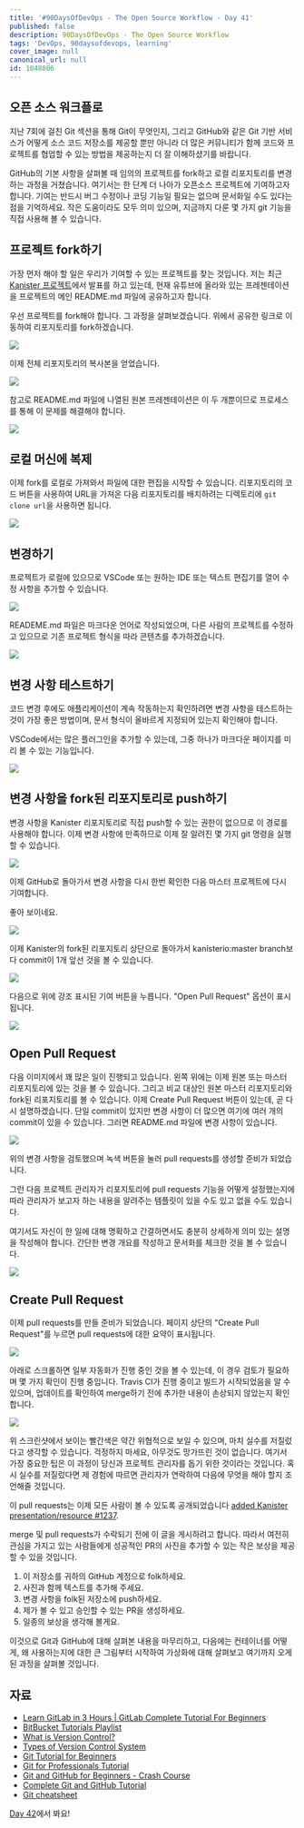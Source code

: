 ```yaml
---
title: '#90DaysOfDevOps - The Open Source Workflow - Day 41'
published: false
description: 90DaysOfDevOps - The Open Source Workflow
tags: 'DevOps, 90daysofdevops, learning'
cover_image: null
canonical_url: null
id: 1048806
---
```


## 오픈 소스 워크플로

지난 7회에 걸친 Git 섹션을 통해 Git이 무엇인지, 그리고 GitHub와 같은 Git 기반 서비스가 어떻게 소스 코드 저장소를 제공할 뿐만 아니라 더 많은 커뮤니티가 함께 코드와 프로젝트를 협업할 수 있는 방법을 제공하는지 더 잘 이해하셨기를 바랍니다.

GitHub의 기본 사항을 살펴볼 때 임의의 프로젝트를 fork하고 로컬 리포지토리를 변경하는 과정을 거쳤습니다. 여기서는 한 단계 더 나아가 오픈소스 프로젝트에 기여하고자 합니다. 기여는 반드시 버그 수정이나 코딩 기능일 필요는 없으며 문서화일 수도 있다는 점을 기억하세요. 작은 도움이라도 모두 의미 있으며, 지금까지 다룬 몇 가지 git 기능을 직접 사용해 볼 수 있습니다.

## 프로젝트 fork하기

가장 먼저 해야 할 일은 우리가 기여할 수 있는 프로젝트를 찾는 것입니다. 저는 최근 [Kanister 프로젝트](https://github.com/kanisterio/kanister)에서 발표를 하고 있는데, 현재 유튜브에 올라와 있는 프레젠테이션을 프로젝트의 메인 README.md 파일에 공유하고자 합니다.

우선 프로젝트를 fork해야 합니다. 그 과정을 살펴보겠습니다. 위에서 공유한 링크로 이동하여 리포지토리를 fork하겠습니다.

![](/2022/Days/Images/Day41_Git1.png)

이제 전체 리포지토리의 복사본을 얻었습니다.

![](/2022/Days/Images/Day41_Git2.png)

참고로 README.md 파일에 나열된 원본 프레젠테이션은 이 두 개뿐이므로 프로세스를 통해 이 문제를 해결해야 합니다.

![](/2022/Days/Images/Day41_Git3.png)

## 로컬 머신에 복제

이제 fork를 로컬로 가져와서 파일에 대한 편집을 시작할 수 있습니다. 리포지토리의 코드 버튼을 사용하여 URL을 가져온 다음 리포지토리를 배치하려는 디렉토리에 `git clone url`을 사용하면 됩니다.

![](/2022/Days/Images/Day41_Git4.png)

## 변경하기

프로젝트가 로컬에 있으므로 VSCode 또는 원하는 IDE 또는 텍스트 편집기를 열어 수정 사항을 추가할 수 있습니다.

![](/2022/Days/Images/Day41_Git5.png)

READEME.md 파일은 마크다운 언어로 작성되었으며, 다른 사람의 프로젝트를 수정하고 있으므로 기존 프로젝트 형식을 따라 콘텐츠를 추가하겠습니다.

![](/2022/Days/Images/Day41_Git6.png)

## 변경 사항 테스트하기

코드 변경 후에도 애플리케이션이 계속 작동하는지 확인하려면 변경 사항을 테스트하는 것이 가장 좋은 방법이며, 문서 형식이 올바르게 지정되어 있는지 확인해야 합니다.

VSCode에서는 많은 플러그인을 추가할 수 있는데, 그중 하나가 마크다운 페이지를 미리 볼 수 있는 기능입니다.

![](/2022/Days/Images/Day41_Git7.png)

## 변경 사항을 fork된 리포지토리로 push하기

변경 사항을 Kanister 리포지토리로 직접 push할 수 있는 권한이 없으므로 이 경로를 사용해야 합니다. 이제 변경 사항에 만족하므로 이제 잘 알려진 몇 가지 git 명령을 실행할 수 있습니다.

![](/2022/Days/Images/Day41_Git8.png)

이제 GitHub로 돌아가서 변경 사항을 다시 한번 확인한 다음 마스터 프로젝트에 다시 기여합니다.

좋아 보이네요.

![](/2022/Days/Images/Day41_Git9.png)

이제 Kanister의 fork된 리포지토리 상단으로 돌아가서 kanisterio:master branch보다 commit이 1개 앞선 것을 볼 수 있습니다.

![](/2022/Days/Images/Day41_Git10.png)

다음으로 위에 강조 표시된 기여 버튼을 누릅니다. "Open Pull Request" 옵션이 표시됩니다.

![](/2022/Days/Images/Day41_Git11.png)

## Open Pull Request

다음 이미지에서 꽤 많은 일이 진행되고 있습니다. 왼쪽 위에는 이제 원본 또는 마스터 리포지토리에 있는 것을 볼 수 있습니다. 그리고 비교 대상인 원본 마스터 리포지토리와 fork된 리포지토리를 볼 수 있습니다. 이제 Create Pull Request 버튼이 있는데, 곧 다시 설명하겠습니다. 단일 commit이 있지만 변경 사항이 더 많으면 여기에 여러 개의 commit이 있을 수 있습니다. 그러면 README.md 파일에 변경 사항이 있습니다.

![](/2022/Days/Images/Day41_Git12.png)

위의 변경 사항을 검토했으며 녹색 버튼을 눌러 pull requests를 생성할 준비가 되었습니다.

그런 다음 프로젝트 관리자가 리포지토리에 pull requests 기능을 어떻게 설정했는지에 따라 관리자가 보고자 하는 내용을 알려주는 템플릿이 있을 수도 있고 없을 수도 있습니다.

여기서도 자신이 한 일에 대해 명확하고 간결하면서도 충분히 상세하게 의미 있는 설명을 작성해야 합니다. 간단한 변경 개요를 작성하고 문서화를 체크한 것을 볼 수 있습니다.

![](/2022/Days/Images/Day41_Git13.png)

## Create Pull Request

이제 pull requests를 만들 준비가 되었습니다. 페이지 상단의 "Create Pull Request"를 누르면 pull requests에 대한 요약이 표시됩니다.

![](/2022/Days/Images/Day41_Git14.png)

아래로 스크롤하면 일부 자동화가 진행 중인 것을 볼 수 있는데, 이 경우 검토가 필요하며 몇 가지 확인이 진행 중입니다. Travis CI가 진행 중이고 빌드가 시작되었음을 알 수 있으며, 업데이트를 확인하여 merge하기 전에 추가한 내용이 손상되지 않았는지 확인합니다.

![](/2022/Days/Images/Day41_Git15.png)

위 스크린샷에서 보이는 빨간색은 약간 위협적으로 보일 수 있으며, 마치 실수를 저질렀다고 생각할 수 있습니다. 걱정하지 마세요, 아무것도 망가뜨린 것이 없습니다. 여기서 가장 중요한 팁은 이 과정이 당신과 프로젝트 관리자를 돕기 위한 것이라는 것입니다. 혹시 실수를 저질렀다면 제 경험에 따르면 관리자가 연락하여 다음에 무엇을 해야 할지 조언해줄 것입니다.

이 pull requests는 이제 모든 사람이 볼 수 있도록 공개되었습니다 [added Kanister presentation/resource #1237](https://github.com/kanisterio/kanister/pull/1237).

merge 및 pull requests가 수락되기 전에 이 글을 게시하려고 합니다. 따라서 여전히 관심을 가지고 있는 사람들에게 성공적인 PR의 사진을 추가할 수 있는 작은 보상을 제공할 수 있을 것입니다.

1. 이 저장소를 귀하의 GitHub 계정으로 folk하세요.
2. 사진과 함께 텍스트를 추가해 주세요.
3. 변경 사항을 folk된 저장소에 push하세요.
4. 제가 볼 수 있고 승인할 수 있는 PR을 생성하세요.
5. 일종의 보상을 생각해 볼게요.

이것으로 Git과 GitHub에 대해 살펴본 내용을 마무리하고, 다음에는 컨테이너를 어떻게, 왜 사용하는지에 대한 큰 그림부터 시작하여 가상화에 대해 살펴보고 여기까지 오게 된 과정을 살펴볼 것입니다.

## 자료

- [Learn GitLab in 3 Hours | GitLab Complete Tutorial For Beginners](https://www.youtube.com/watch?v=8aV5AxJrHDg)
- [BitBucket Tutorials Playlist](https://www.youtube.com/watch?v=OMLh-5O6Ub8&list=PLaD4FvsFdarSyyGl3ooAm-ZyAllgw_AM5)
- [What is Version Control?](https://www.youtube.com/watch?v=Yc8sCSeMhi4)
- [Types of Version Control System](https://www.youtube.com/watch?v=kr62e_n6QuQ)
- [Git Tutorial for Beginners](https://www.youtube.com/watch?v=8JJ101D3knE&t=52s)
- [Git for Professionals Tutorial](https://www.youtube.com/watch?v=Uszj_k0DGsg)
- [Git and GitHub for Beginners - Crash Course](https://www.youtube.com/watch?v=RGOj5yH7evk&t=8s)
- [Complete Git and GitHub Tutorial](https://www.youtube.com/watch?v=apGV9Kg7ics)
- [Git cheatsheet](https://www.atlassian.com/git/tutorials/atlassian-git-cheatsheet)

[Day 42](day42.md)에서 봐요!
